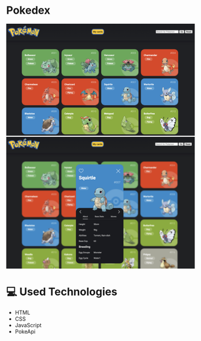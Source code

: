 # Pokedex
<img src="projectImages/mainPage.png" width="800" height="auto">
<img src="projectImages/singleCard.png" width="800" height="auto">

# 💻 Used Technologies
- HTML 
- CSS 
- JavaScript
- PokeApi


